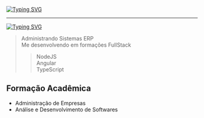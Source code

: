 [![Typing SVG](https://readme-typing-svg.herokuapp.com?font=Black+Ops+One&pause=1000&width=435&lines=Vin%C3%ADcius+de+Carvalho;Dev+FullStack;39+anos)](https://git.io/typing-svg)

---

[![Typing SVG](https://readme-typing-svg.herokuapp.com?font=Black+Ops+One&pause=1000&width=435&lines=Job+Desription)](https://git.io/typing-svg)

> Administrando Sistemas ERP <br>
> Me desenvolvendo em formações FullStack 
 >> NodeJS <br>
 >> Angular <br>
 >> TypeScript <br>


 ## Formação Acadêmica
  - Administração de Empresas
  - Análise e Desenvolvimento de Softwares
